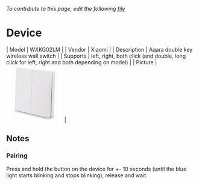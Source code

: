 
*To contribute to this page, edit the following
[file](https://github.com/Koenkk/zigbee2mqtt.io/blob/master/docgen/device_page_notes.js)*

# Device

| Model | WXKG02LM  |
| Vendor  | Xiaomi  |
| Description | Aqara double key wireless wall switch |
| Supports | left, right, both click (and double, long click for left, right and both depending on model) |
| Picture | ![../images/devices/WXKG02LM.jpg](../images/devices/WXKG02LM.jpg) |

## Notes


### Pairing
Press and hold the button on the device for +- 10 seconds
(until the blue light starts blinking and stops blinking), release and wait.

